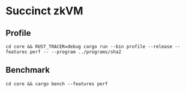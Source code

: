 # Succinct zkVM

## Profile

```
cd core && RUST_TRACER=debug cargo run --bin profile --release --features perf -- --program ../programs/sha2
```

## Benchmark

```
cd core && cargo bench --features perf
```